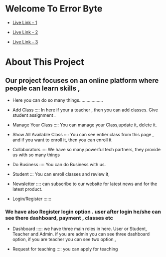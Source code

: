 # Welcome To Error Byte



- [Live Link - 1](https://twelfthassignment.firebaseapp.com/) 

- [Live Link - 2](https://twelfthassignment.web.app/) 

- [Live Link - 3](https://656844b2fe8d957b8b5f6c4d--fanciful-bubblegum-766813.netlify.app/) 


# About This Project 

<h2>Our project focuses on an online platform where people can learn skills ,</h2>

- Here you can do so many things...................

- Add Class :::: 
In here if your a teacher , then you can add classes. Give student assignment .

- Manage Your Class ::::
You can manage your Class,update it, delete it.


- Show All Available Class :::: 
You can see entier class from this page , and if you want to enroll it, then you can enroll it


- Collaborators ::::
We have so many powerful tech partners, they provide us with so many things

- Do Business ::::
You can do Business with us.

- Student :::
You can enroll classes and review it,

- Newsletter ::::
can subscribe to our website for latest news and for the latest product.

- Login/Register ::::::
<h3> We have also Register login option . user after login he/she can see there dashboard, payment , classes etc </h3>

- Dashboard :::::
we have three main roles in here.  User or Student, Teacher and Admin. if you are admin you can see three dashboard option, if you are teacher you can see two option , 

- Request for teaching :::: 
you can apply for teaching 